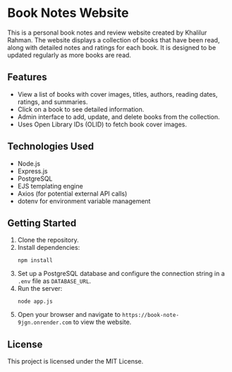 # Book Notes Website

This is a personal book notes and review website created by Khalilur Rahman. The website displays a collection of books that have been read, along with detailed notes and ratings for each book. It is designed to be updated regularly as more books are read.

## Features

- View a list of books with cover images, titles, authors, reading dates, ratings, and summaries.
- Click on a book to see detailed information.
- Admin interface to add, update, and delete books from the collection.
- Uses Open Library IDs (OLID) to fetch book cover images.

## Technologies Used

- Node.js
- Express.js
- PostgreSQL
- EJS templating engine
- Axios (for potential external API calls)
- dotenv for environment variable management

## Getting Started

1. Clone the repository.
2. Install dependencies:
   ```
   npm install
   ```
3. Set up a PostgreSQL database and configure the connection string in a `.env` file as `DATABASE_URL`.
4. Run the server:
   ```
   node app.js
   ```
5. Open your browser and navigate to `https://book-note-9jgn.onrender.com` to view the website.

## License

This project is licensed under the MIT License.
